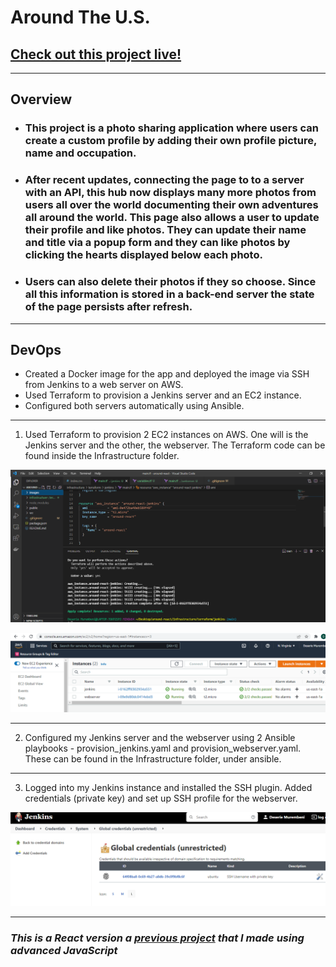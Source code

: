 # Around The U.S.

## [Check out this project live!](https://deserie-around-react.netlify.app/)

---

## Overview

- ### This project is a photo sharing application where users can create a custom profile by adding their own profile picture, name and occupation.

- ### After recent updates, connecting the page to to a server with an API, this hub now displays many more photos from users all over the world documenting their own adventures all around the world. This page also allows a user to update their profile and like photos. They can update their name and title via a popup form and they can like photos by clicking the hearts displayed below each photo.

- ### Users can also delete their photos if they so choose. Since all this information is stored in a back-end server the state of the page persists after refresh.

---

## DevOps

- Created a Docker image for the app and deployed the image via SSH from Jenkins to a web server on AWS.
- Used Terraform to provision a Jenkins server and an EC2 instance.
- Configured both servers automatically using Ansible.

---

1. Used Terraform to provision 2 EC2 instances on AWS. One will is the Jenkins server and the other, the webserver. The Terraform code can be found inside the Infrastructure folder.

![](/images/tf-1.png)

![](/images/ec2-1.png)

---

2. Configured my Jenkins server and the webserver using 2 Ansible playbooks - provision_jenkins.yaml and provision_webserver.yaml. These can be found in the Infrastructure folder, under ansible.

---

3. Logged into my Jenkins instance and installed the SSH plugin. Added credentials (private key) and set up SSH profile for the webserver.

![](/images/jenkins-1.png)

---

### _This is a React version a [previous project](https://github.com/deserie-dev/web_project_4) that I made using advanced JavaScript_
